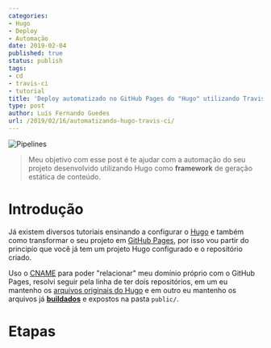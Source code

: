 ```yaml
---
categories:
- Hugo
- Deploy
- Automação
date: 2019-02-04
published: true
status: publish
tags:
- cd
- travis-ci
- tutorial
title: 'Deploy automatizado no GitHub Pages do "Hugo" utilizando Travis CI'
type: post
author: Luís Fernando Guedes
url: /2019/02/16/automatizando-hugo-travis-ci/
---
```


![Pipelines](/microservices/trainyard.jpg)

> Meu objetivo com esse post é te ajudar com a automação do seu projeto
desenvolvido utilizando Hugo como __framework__ de geração estática de conteúdo.

# Introdução

Já existem diversos tutoriais ensinando a configurar o [Hugo](https://gohugo.io/getting-started/) e também como transformar o seu projeto em [GitHub Pages](https://pages.github.com/), por isso vou partir do principío que você já tem um projeto Hugo configurado e o repositório criado.

Uso o [CNAME](https://help.github.com/articles/using-a-custom-domain-with-github-pages/) para poder "relacionar" meu domínio próprio com o GitHub Pages, resolvi seguir pela linha de ter dois repositórios, em um eu mantenho os [arquivos originais do Hugo](https://github.com/fernandoguedes/fguedes.me) e em outro eu mantenho os arquivos já [__buildados__](https://github.com/fernandoguedes/fernandoguedes.github.io) e expostos na pasta `public/`.

# Etapas

